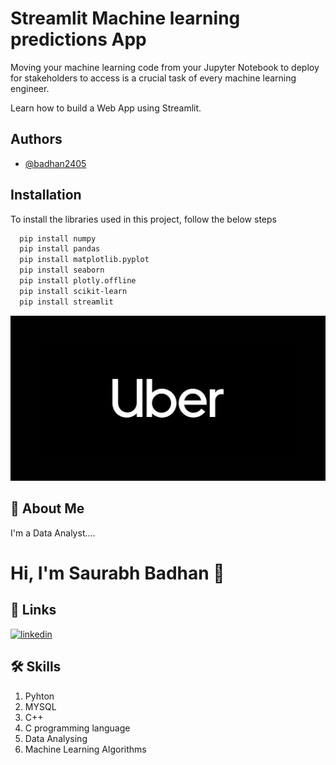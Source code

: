 
# Streamlit Machine learning predictions App

Moving your machine learning code from your Jupyter Notebook to deploy for stakeholders to access is a crucial task of every machine learning engineer.

Learn how to build a Web App using Streamlit.


## Authors

- [@badhan2405](https://github.com/badhan2405)


## Installation

To install the libraries used in this project, follow the below steps

```bash
  pip install numpy
  pip install pandas
  pip install matplotlib.pyplot
  pip install seaborn
  pip install plotly.offline
  pip install scikit-learn
  pip install streamlit
```
    
![Logo](https://github.com/badhan2405/Uber-System-Analysing/blob/main/f452c7aefd72a6f52b36705c8015464e.jpg)


## 🚀 About Me
I'm a Data Analyst....




# Hi, I'm Saurabh Badhan  👋


## 🔗 Links

[![linkedin](https://img.shields.io/badge/linkedin-0A66C2?style=for-the-badge&logo=linkedin&logoColor=white)](https://www.linkedin.com/in/saurabh-badhan)



## 🛠 Skills
1. Pyhton
2. MYSQL
3. C++
4. C programming language
5. Data Analysing
6. Machine Learning Algorithms

